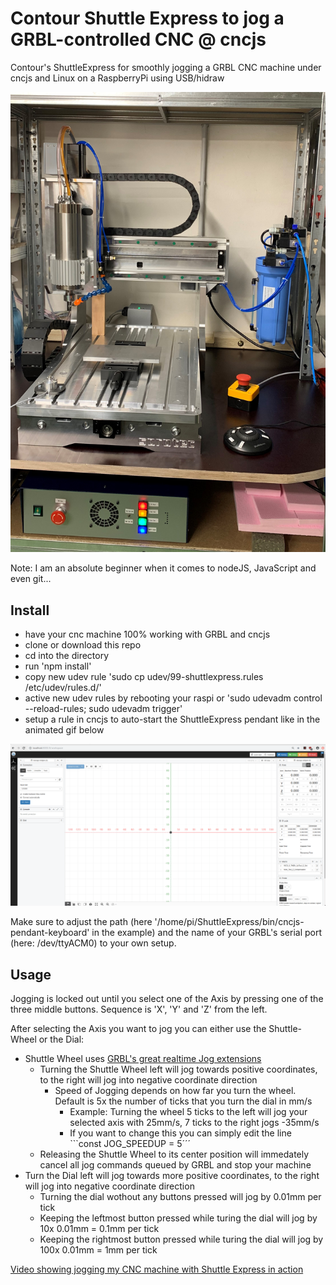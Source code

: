 # Contour Shuttle Express to jog a GRBL-controlled CNC @ cncjs
Contour's ShuttleExpress for smoothly jogging a GRBL CNC machine under cncjs and Linux on a RaspberryPi using USB/hidraw

![Image of CNC machine](https://github.com/Duffmann/ShuttleGRBL/blob/master/doc/Sorotec_CL04.jpg)

Note: I am an absolute beginner when it comes to nodeJS, JavaScript and even git...

## Install
- have your cnc machine 100% working with GRBL and cncjs
- clone or download this repo
- cd into the directory
- run 'npm install'
- copy new udev rule 'sudo cp udev/99-shuttlexpress.rules /etc/udev/rules.d/'
- active new udev rules by rebooting your raspi or 'sudo udevadm control --reload-rules; sudo udevadm trigger'
- setup a rule in cncjs to auto-start the ShuttleExpress pendant like in the animated gif below

![Adjust cncjs settings to auto-start ShuttleExpress pendant](https://github.com/Duffmann/ShuttleGRBL/blob/master/doc/cncjs_event_settings_for_ShuttleJog.gif)

Make sure to adjust the path (here '/home/pi/ShuttleExpress/bin/cncjs-pendant-keyboard' in the example) and the name of your GRBL's serial port (here: /dev/ttyACM0) to your own setup.

## Usage

Jogging is locked out until you select one of the Axis by pressing one of the three middle buttons. Sequence is 'X', 'Y' and 'Z' from the left.

After selecting the Axis you want to jog you can either use the Shuttle-Wheel or the Dial:
* Shuttle Wheel uses [GRBL's great realtime Jog extensions](https://github.com/gnea/grbl/wiki/Grbl-v1.1-Jogging)
  * Turning the Shuttle Wheel left will jog towards positive coordinates, to the right will jog into negative coordinate direction
    * Speed of Jogging depends on how far you turn the wheel. Default is 5x the number of ticks that you turn the dial in mm/s
      * Example: Turning the wheel 5 ticks to the left will jog your selected axis with 25mm/s, 7 ticks to the right jogs -35mm/s
      * If you want to change this you can simply edit the line ```const JOG_SPEEDUP = 5´´´
  * Releasing the Shuttle Wheel to its center position will immedately cancel all jog commands queued by GRBL and stop your machine
* Turn the Dial left will jog towards more positive coordinates, to the right will jog into negative coordinate direction
  * Turning the dial wothout any buttons pressed will jog by 0.01mm per tick
  * Keeping the leftmost button pressed while turing the dial will jog by 10x 0.01mm = 0.1mm per tick
  * Keeping the rightmost button pressed while turing the dial will jog by 100x 0.01mm = 1mm per tick
    
[Video showing jogging my CNC machine with Shuttle Express in action](https://youtu.be/t8IjArDwbs0)
